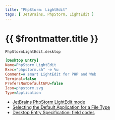 ```yaml
---
title: "PhpStorm: LightEdit"
tags: [ JetBrains, PhpStorm, LightEdit ]
---
```


# {{ $frontmatter.title }}

`PhpStormLightEdit.desktop`
```ini
[Desktop Entry]
Name=PhpStorm LightEdit
Exec="phpstorm.sh" -e %u
Comment=A smart LightEdit for PHP and Web
Terminal=false
PrefersNonDefaultGPU=false
Icon=phpstorm.svg
Type=Application
```

+ [JetBrains PhpStorm LightEdit mode](https://www.jetbrains.com/help/phpstorm/lightedit-mode.html)
+ [Selecting the Default Application for a File Type](https://orinanobworld.blogspot.com/2013/01/selecting-default-application-for-file.html)
+ [Desktop Entry Specification: field codes](https://specifications.freedesktop.org/desktop-entry-spec/desktop-entry-spec-latest.html#exec-variables)
